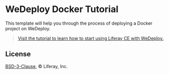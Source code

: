 # WeDeploy Docker Tutorial

This template will help you through the process of deploying a Docker project on WeDeploy.

> [Visit the tutorial to learn how to start using Liferay CE with WeDeploy.](https://wedeploy.com/tutorials/liferay-ce/)

## License

[BSD-3-Clause](./LICENSE.md), © Liferay, Inc.
